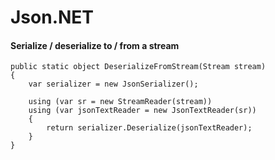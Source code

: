 # Json.NET

#### Serialize / deserialize to / from a stream

```
public static object DeserializeFromStream(Stream stream)
{
    var serializer = new JsonSerializer();

    using (var sr = new StreamReader(stream))
    using (var jsonTextReader = new JsonTextReader(sr))
    {
        return serializer.Deserialize(jsonTextReader);
    }
}
```

